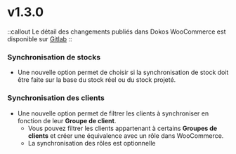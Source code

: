 # v1.3.0

::callout
Le détail des changements publiés dans Dokos WooCommerce est disponible sur [Gitlab](https://gitlab.com/dokos/dokos-woocommerce/-/releases/v1.3.0)
::

### Synchronisation de stocks

- Une nouvelle option permet de choisir si la synchronisation de stock doit être faite sur la base du stock réel ou du stock projeté.  


### Synchronisation des clients

- Une nouvelle option permet de filtrer les clients à synchroniser en fonction de leur **Groupe de client**.
  - Vous pouvez filtrer les clients appartenant à certains **Groupes de clients** et créer une équivalence avec un rôle dans WooCommerce.  
  - La synchronisation des rôles est optionnelle  